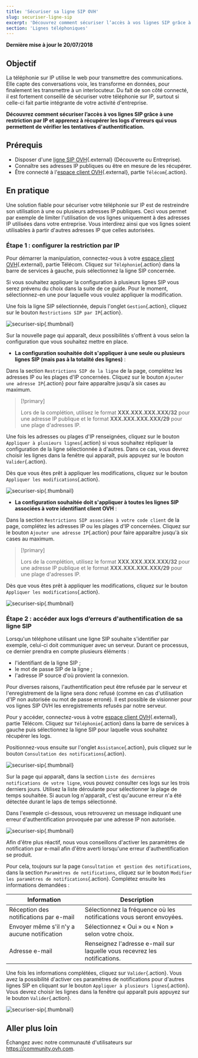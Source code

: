 ```yaml
---
title: 'Sécuriser sa ligne SIP OVH'
slug: securiser-ligne-sip
excerpt: 'Découvrez comment sécuriser l’accès à vos lignes SIP grâce à une restriction par IP'
section: 'Lignes téléphoniques'
---
```


**Dernière mise à jour le 20/07/2018**

## Objectif

La téléphonie sur IP utilise le web pour transmettre des communications. Elle capte des conversations voix, les transforme en données, pour finalement les transmettre à un interlocuteur. Du fait de son côté connecté, il est fortement conseillé de sécuriser votre téléphonie sur IP, surtout si celle-ci fait partie intégrante de votre activité d'entreprise.
 
**Découvrez comment sécuriser l’accès à vos lignes SIP grâce à une restriction par IP et apprenez à récupérer les logs d'erreurs qui vous permettent de vérifier les tentatives d'authentification.**

## Prérequis

- Disposer d'une [ligne SIP OVH](https://www.ovhtelecom.fr/telephonie/voip/){.external} (Découverte ou Entreprise).
- Connaître ses adresses IP publiques ou être en mesure de les récupérer.
- Être connecté à l'[espace client OVH](https://www.ovhtelecom.fr/manager/auth/?action=gotomanager){.external}, partie `Télécom`{.action}.

## En pratique

Une solution fiable pour sécuriser votre téléphonie sur IP est de restreindre son utilisation à une ou plusieurs adresses IP publiques. Ceci vous permet par exemple de limiter l'utilisation de vos lignes uniquement à des adresses IP utilisées dans votre entreprise. Vous interdirez ainsi que vos lignes soient utilisables à partir d'autres adresses IP que celles autorisées.

### Étape 1 : configurer la restriction par IP

Pour démarrer la manipulation, connectez-vous à votre [espace client OVH](https://www.ovhtelecom.fr/manager/auth/?action=gotomanager){.external}, partie Télécom. Cliquez sur `Téléphonie`{.action} dans la barre de services à gauche, puis sélectionnez la ligne SIP concernée.

Si vous souhaitez appliquer la configuration à plusieurs lignes SIP vous serez prévenu du choix dans la suite de ce guide. Pour le moment, sélectionnez-en une pour laquelle vous voulez appliquer la modification.

Une fois la ligne SIP sélectionnée, depuis l'onglet `Gestion`{.action}, cliquez sur le bouton `Restrictions SIP par IP`{.action}.

![securiser-sip](images/secure-sip-part1.png){.thumbnail}

Sur la nouvelle page qui apparaît, deux possibilités s'offrent à vous selon la configuration que vous souhaitez mettre en place.

- **La configuration souhaitée doit s'appliquer à une seule ou plusieurs lignes SIP (mais pas à la totalité des lignes)** :

Dans la section `Restrictions SIP de la ligne` de la page, complétez les adresses IP ou les plages d'IP concernées. Cliquez sur le bouton `Ajouter une adresse IP`{.action} pour faire apparaître jusqu'à six cases au maximum. 

> [!primary]
>
> Lors de la complétion, utilisez le format **XXX.XXX.XXX.XXX/32** pour une adresse IP publique et le format **XXX.XXX.XXX.XXX/29** pour une plage d'adresses IP.
>

Une fois les adresses ou plages d'IP renseignées, cliquez sur le bouton `Appliquer à plusieurs lignes`{.action} si vous souhaitez répliquer la configuration de la ligne sélectionnée à d'autres. Dans ce cas, vous devrez choisir les lignes dans la fenêtre qui apparaît, puis appuyez sur le bouton `Valider`{.action}.

Dès que vous êtes prêt à appliquer les modifications, cliquez sur le bouton `Appliquer les modifications`{.action}.

![securiser-sip](images/secure-sip-part2.png){.thumbnail}

- **La configuration souhaitée doit s'appliquer à toutes les lignes SIP associées à votre identifiant client OVH** :

Dans la section `Restrictions SIP associées à votre code client` de la page, complétez les adresses IP ou les plages d'IP concernées. Cliquez sur le bouton `Ajouter une adresse IP`{.action} pour faire apparaître jusqu'à six cases au maximum. 

> [!primary]
>
> Lors de la complétion, utilisez le format **XXX.XXX.XXX.XXX/32** pour une adresse IP publique et le format **XXX.XXX.XXX.XXX/29** pour une plage d'adresses IP.
>

Dès que vous êtes prêt à appliquer les modifications, cliquez sur le bouton `Appliquer les modifications`{.action}.

![securiser-sip](images/secure-sip-part3.png){.thumbnail}

### Étape 2 : accéder aux logs d’erreurs d'authentification de sa ligne SIP

Lorsqu'un téléphone utilisant une ligne SIP souhaite s'identifier par exemple, celui-ci doit communiquer avec un serveur. Durant ce processus, ce dernier prendra en compte plusieurs éléments :

- l'identifiant de la ligne SIP ;
- le mot de passe SIP de la ligne ;
- l'adresse IP source d'où provient la connexion.

Pour diverses raisons, l'authentification peut être refusée par le serveur et l'enregistrement de la ligne sera donc refusé (comme en cas d'utilisation d'IP non autorisée ou mot de passe erroné). Il est possible de visionner pour vos lignes SIP OVH les enregistrements refusés par notre serveur.

Pour y accéder, connectez-vous à votre [espace client OVH](https://www.ovhtelecom.fr/manager/auth/?action=gotomanager){.external}, partie Télécom. Cliquez sur `Téléphonie`{.action} dans la barre de services à gauche puis sélectionnez la ligne SIP pour laquelle vous souhaitez récupérer les logs.

Positionnez-vous ensuite sur l'onglet `Assistance`{.action}, puis cliquez sur le bouton `Consultation des notifications`{.action}.

![securiser-sip](images/secure-sip-part4.png){.thumbnail}

Sur la page qui apparaît, dans la section `Liste des dernières notifications de votre ligne`, vous pouvez consulter ces logs sur les trois derniers jours. Utilisez la liste déroulante pour sélectionner la plage de temps souhaitée. Si aucun log n'apparaît, c'est qu'aucune erreur n'a été détectée durant le laps de temps sélectionné.

Dans l'exemple ci-dessous, vous retrouverez un message indiquant une erreur d'authentification provoquée par une adresse IP non autorisée.

![securiser-sip](images/secure-sip-part5.png){.thumbnail}

Afin d'être plus réactif, nous vous conseillons d'activer les paramètres de notification par e-mail afin d'être averti lorsqu'une erreur d'authentification se produit. 

Pour cela, toujours sur la page `Consultation et gestion des notifications`, dans la section `Paramètres de notifications`, cliquez sur le bouton `Modifier les paramètres de notifications`{.action}. Complétez ensuite les informations demandées :

|Information|Description|
|---|---|  
|Réception des notifications par e-mail|Sélectionnez la fréquence où les notifications vous seront envoyées.|
|Envoyer même s'il n'y a aucune notification|Sélectionnez « Oui » ou « Non » selon votre choix.|
|Adresse e-mail|Renseignez l'adresse e-mail sur laquelle vous recevrez les notifications.|

Une fois les informations complétées, cliquez sur `Valider`{.action}. Vous avez la possibilité d'activer ces paramètres de notifications pour d'autres lignes SIP en cliquant sur le bouton `Appliquer à plusieurs lignes`{.action}. Vous devrez choisir les lignes dans la fenêtre qui apparaît puis appuyez sur le bouton `Valider`{.action}.

![securiser-sip](images/secure-sip-part6.png){.thumbnail}

## Aller plus loin

Échangez avec notre communauté d'utilisateurs sur <https://community.ovh.com>.
